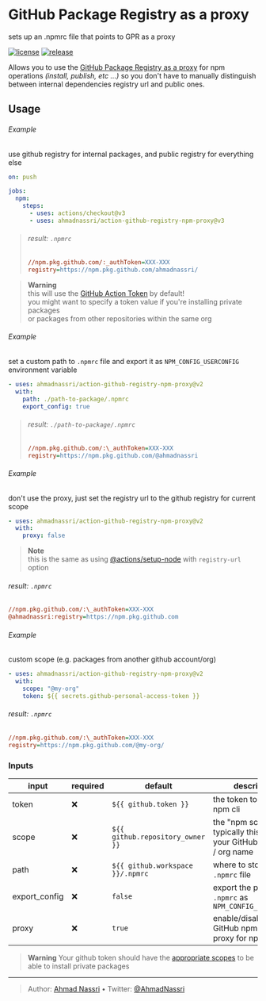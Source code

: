 # GitHub Package Registry as a proxy

sets up an .npmrc file that points to GPR as a proxy

[![license][license-img]][license-url]
[![release][release-img]][release-url]

Allows you to use the [GitHub Package Registry as a proxy][] for npm operations *(install, publish, etc ...)* so you don't have to manually distinguish between internal dependencies registry url and public ones.

## Usage

###### Example

use github registry for internal packages, and public registry for everything else

``` yaml
on: push

jobs:
  npm:
    steps:
      - uses: actions/checkout@v3
      - uses: ahmadnassri/action-github-registry-npm-proxy@v3
```

> ###### result: `.npmrc`
>
> ``` ini
> //npm.pkg.github.com/:_authToken=XXX-XXX
> registry=https://npm.pkg.github.com/ahmadnassri/
> ```

> **Warning**  
> this will use the [GitHub Action Token][] by default!  
> you might want to specify a token value if you're installing private packages  
> or packages from other repositories within the same org

###### Example

set a custom path to `.npmrc` file and export it as `NPM_CONFIG_USERCONFIG` environment variable

``` yaml
- uses: ahmadnassri/action-github-registry-npm-proxy@v2
  with:
    path: ./path-to-package/.npmrc
    export_config: true
```

> ###### result: `./path-to-package/.npmrc`
>
> ``` ini
> //npm.pkg.github.com/:\_authToken=XXX-XXX
> registry=https://npm.pkg.github.com/@ahmadnassri
> ```

###### Example

don't use the proxy, just set the registry url to the github registry for current scope

``` yaml
- uses: ahmadnassri/action-github-registry-npm-proxy@v2
  with:
    proxy: false
```

> **Note**  
> this is the same as using [@actions/setup-node][] with `registry-url` option

###### result: `.npmrc`

``` ini
//npm.pkg.github.com/:\_authToken=XXX-XXX
@ahmadnassri:registry=https://npm.pkg.github.com
```

###### Example

custom scope (e.g. packages from another github account/org)

``` yaml
- uses: ahmadnassri/action-github-registry-npm-proxy@v2
  with:
    scope: "@my-org"
    token: ${{ secrets.github-personal-access-token }}
```

###### result: `.npmrc`

``` ini
//npm.pkg.github.com/:\_authToken=XXX-XXX
registry=https://npm.pkg.github.com/@my-org/
```

### Inputs

| input         | required | default                          | description                                                             |
|---------------|----------|----------------------------------|-------------------------------------------------------------------------|
| token         | ❌       | `${{ github.token }}`            | the token to use with npm cli                                           |
| scope         | ❌       | `${{ github.repository_owner }}` | the "npm scope", typically this will be your GitHub username / org name |
| path          | ❌       | `${{ github.workspace }}/.npmrc` | where to store the `.npmrc` file                                        |
| export_config | ❌       | `false`                          | export the path to `.npmrc` as `NPM_CONFIG_USERCONFIG`                  |
| proxy         | ❌       | `true`                           | enable/disable the GitHub npm packages proxy for npm                    |

> **Warning**
> Your github token should have the [appropriate scopes][] to be able to install private packages

  [GitHub Package Registry as a proxy]: https://github.blog/2019-09-11-proxying-packages-with-github-package-registry-and-other-updates/
  [GitHub Action Token]: https://docs.github.com/en/actions/security-guides/automatic-token-authentication
  [@actions/setup-node]: https://github.com/actions/setup-node
  [appropriate scopes]: https://docs.github.com/en/packages/learn-github-packages/about-permissions-for-github-packages#about-scopes-and-permissions-for-package-registries

----
> Author: [Ahmad Nassri](https://www.ahmadnassri.com/) &bull;
> Twitter: [@AhmadNassri](https://twitter.com/AhmadNassri)

[license-url]: LICENSE
[license-img]: https://badgen.net/github/license/ahmadnassri/action-github-registry-npm-proxy

[release-url]: https://github.com/ahmadnassri/action-github-registry-npm-proxy/releases
[release-img]: https://badgen.net/github/release/ahmadnassri/action-github-registry-npm-proxy
